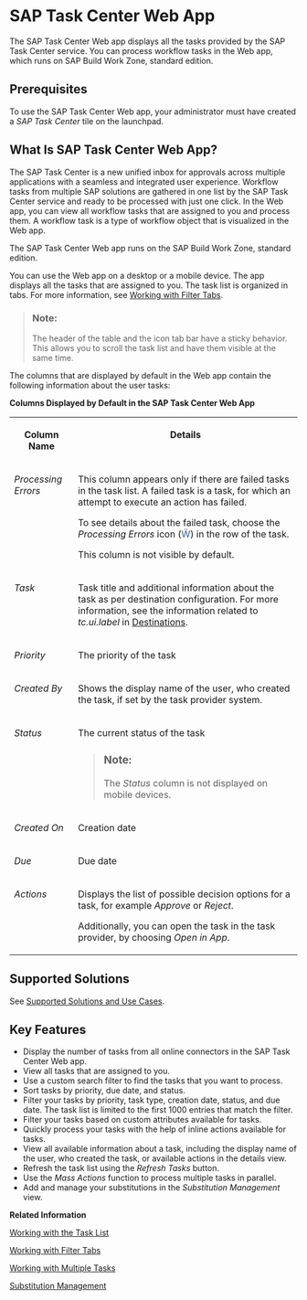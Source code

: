 <!-- loiob572094a8b584a338e80820d25b0df87 -->

<link rel="stylesheet" type="text/css" href="../css/sap-icons.css"/>

# SAP Task Center Web App

The SAP Task Center Web app displays all the tasks provided by the SAP Task Center service. You can process workflow tasks in the Web app, which runs on SAP Build Work Zone, standard edition.



<a name="loiob572094a8b584a338e80820d25b0df87__section_jfk_fkh_tgb"/>

## Prerequisites

To use the SAP Task Center Web app, your administrator must have created a *SAP Task Center* tile on the launchpad.



<a name="loiob572094a8b584a338e80820d25b0df87__section_q5k_2kh_tgb"/>

## What Is SAP Task Center Web App?

The SAP Task Center is a new unified inbox for approvals across multiple applications with a seamless and integrated user experience. Workflow tasks from multiple SAP solutions are gathered in one list by the SAP Task Center service and ready to be processed with just one click. In the Web app, you can view all workflow tasks that are assigned to you and process them. A workflow task is a type of workflow object that is visualized in the Web app.

The SAP Task Center Web app runs on the SAP Build Work Zone, standard edition.

You can use the Web app on a desktop or a mobile device. The app displays all the tasks that are assigned to you. The task list is organized in tabs. For more information, see [Working with Filter Tabs](working-with-filter-tabs-df0aec8.md).

> ### Note:  
> The header of the table and the icon tab bar have a sticky behavior. This allows you to scroll the task list and have them visible at the same time.

The columns that are displayed by default in the Web app contain the following information about the user tasks:

**Columns Displayed by Default in the SAP Task Center Web App**


<table>
<tr>
<th valign="top">

Column Name



</th>
<th valign="top">

Details



</th>
</tr>
<tr>
<td valign="top">

*Processing Errors*



</td>
<td valign="top">

This column appears only if there are failed tasks in the task list. A failed task is a task, for which an attempt to execute an action has failed.

To see details about the failed task, choose the *Processing Errors* icon \(<span style="font-size:16px;"><span style="color:#346187;"><span class="SAP-icons"></span></span></span>\) in the row of the task.

This column is not visible by default.



</td>
</tr>
<tr>
<td valign="top">

*Task*



</td>
<td valign="top">

Task title and additional information about the task as per destination configuration. For more information, see the information related to *tc.ui.label* in [Destinations](../40-administration/destinations-3470733.md).



</td>
</tr>
<tr>
<td valign="top">

*Priority*



</td>
<td valign="top">

The priority of the task



</td>
</tr>
<tr>
<td valign="top">

*Created By*



</td>
<td valign="top">

Shows the display name of the user, who created the task, if set by the task provider system.



</td>
</tr>
<tr>
<td valign="top">

*Status*



</td>
<td valign="top">

The current status of the task

> ### Note:  
> The *Status* column is not displayed on mobile devices.



</td>
</tr>
<tr>
<td valign="top">

*Created On*



</td>
<td valign="top">

Creation date



</td>
</tr>
<tr>
<td valign="top">

*Due*



</td>
<td valign="top">

Due date



</td>
</tr>
<tr>
<td valign="top">

*Actions*



</td>
<td valign="top">

Displays the list of possible decision options for a task, for example *Approve* or *Reject*.

Additionally, you can open the task in the task provider, by choosing *Open in App*.



</td>
</tr>
</table>



<a name="loiob572094a8b584a338e80820d25b0df87__section_rpf_wpl_rpb"/>

## Supported Solutions

See [Supported Solutions and Use Cases](../10-what-is/supported-solutions-and-use-cases-758209c.md).



<a name="loiob572094a8b584a338e80820d25b0df87__section_apl_psc_zz"/>

## Key Features

-   Display the number of tasks from all online connectors in the SAP Task Center Web app.
-   View all tasks that are assigned to you.
-   Use a custom search filter to find the tasks that you want to process.
-   Sort tasks by priority, due date, and status.
-   Filter your tasks by priority, task type, creation date, status, and due date. The task list is limited to the first 1000 entries that match the filter.
-   Filter your tasks based on custom attributes available for tasks.
-   Quickly process your tasks with the help of inline actions available for tasks.
-   View all available information about a task, including the display name of the user, who created the task, or available actions in the details view.
-   Refresh the task list using the *Refresh Tasks* button.
-   Use the *Mass Actions* function to process multiple tasks in parallel.
-   Add and manage your substitutions in the *Substitution Management* view.

**Related Information**  


[Working with the Task List](working-with-the-task-list-fe4a8b3.md "In the SAP Task Center Web app, you can search for a specific task in the task list, and filter or sort your user tasks by predefined criteria. You can also refresh the task list and personalize the table columns.")

[Working with Filter Tabs](working-with-filter-tabs-df0aec8.md "Filter tabs organize your tasks in prefiltered semantic groups for better efficiency.")

[Working with Multiple Tasks](working-with-multiple-tasks-9f8ef8e.md "You can process multiple tasks at once, by using the Mass Actions functionality.")

[Substitution Management](substitution-management-bef9b2d.md "Use Substitution Management to view and maintain your substitutions.")

